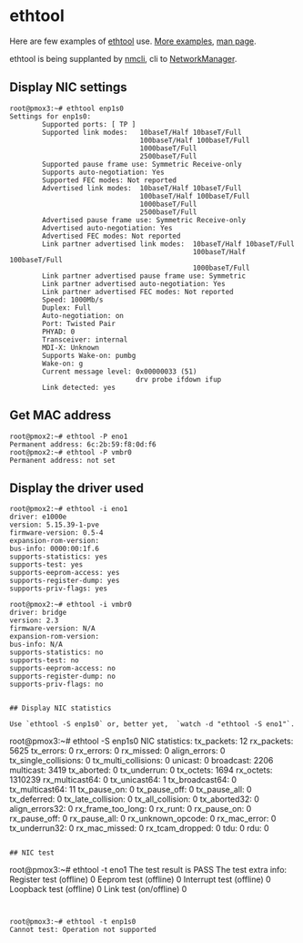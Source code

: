 # ethtool

Here are few examples of [ethtool](https://en.wikipedia.org/wiki/Ethtool) use.
[More examples](https://www.thegeekstuff.com/2010/10/ethtool-command/),
[man page](https://linux.die.net/man/8/ethtool).

ethtool is being supplanted by [nmcli](https://linux.die.net/man/1/nmcli), cli
to [NetworkManager](https://en.wikipedia.org/wiki/NetworkManager).


## Display NIC settings

```
root@pmox3:~# ethtool enp1s0
Settings for enp1s0:
        Supported ports: [ TP ]
        Supported link modes:   10baseT/Half 10baseT/Full
                                100baseT/Half 100baseT/Full
                                1000baseT/Full
                                2500baseT/Full
        Supported pause frame use: Symmetric Receive-only
        Supports auto-negotiation: Yes
        Supported FEC modes: Not reported
        Advertised link modes:  10baseT/Half 10baseT/Full
                                100baseT/Half 100baseT/Full
                                1000baseT/Full
                                2500baseT/Full
        Advertised pause frame use: Symmetric Receive-only
        Advertised auto-negotiation: Yes
        Advertised FEC modes: Not reported
        Link partner advertised link modes:  10baseT/Half 10baseT/Full
                                             100baseT/Half 100baseT/Full
                                             1000baseT/Full
        Link partner advertised pause frame use: Symmetric
        Link partner advertised auto-negotiation: Yes
        Link partner advertised FEC modes: Not reported
        Speed: 1000Mb/s
        Duplex: Full
        Auto-negotiation: on
        Port: Twisted Pair
        PHYAD: 0
        Transceiver: internal
        MDI-X: Unknown
        Supports Wake-on: pumbg
        Wake-on: g
        Current message level: 0x00000033 (51)
                               drv probe ifdown ifup
        Link detected: yes
```

## Get MAC address

```
root@pmox2:~# ethtool -P eno1
Permanent address: 6c:2b:59:f8:0d:f6
root@pmox2:~# ethtool -P vmbr0
Permanent address: not set
```

## Display the driver used

```
root@pmox2:~# ethtool -i eno1
driver: e1000e
version: 5.15.39-1-pve
firmware-version: 0.5-4
expansion-rom-version:
bus-info: 0000:00:1f.6
supports-statistics: yes
supports-test: yes
supports-eeprom-access: yes
supports-register-dump: yes
supports-priv-flags: yes
```

```
root@pmox2:~# ethtool -i vmbr0
driver: bridge
version: 2.3
firmware-version: N/A
expansion-rom-version:
bus-info: N/A
supports-statistics: no
supports-test: no
supports-eeprom-access: no
supports-register-dump: no
supports-priv-flags: no


## Display NIC statistics

Use `ethtool -S enp1s0` or, better yet,  `watch -d "ethtool -S eno1"`.

```
root@pmox3:~# ethtool -S enp1s0
NIC statistics:
     tx_packets: 12
     rx_packets: 5625
     tx_errors: 0
     rx_errors: 0
     rx_missed: 0
     align_errors: 0
     tx_single_collisions: 0
     tx_multi_collisions: 0
     unicast: 0
     broadcast: 2206
     multicast: 3419
     tx_aborted: 0
     tx_underrun: 0
     tx_octets: 1694
     rx_octets: 1310239
     rx_multicast64: 0
     tx_unicast64: 1
     tx_broadcast64: 0
     tx_multicast64: 11
     tx_pause_on: 0
     tx_pause_off: 0
     tx_pause_all: 0
     tx_deferred: 0
     tx_late_collision: 0
     tx_all_collision: 0
     tx_aborted32: 0
     align_errors32: 0
     rx_frame_too_long: 0
     rx_runt: 0
     rx_pause_on: 0
     rx_pause_off: 0
     rx_pause_all: 0
     rx_unknown_opcode: 0
     rx_mac_error: 0
     tx_underrun32: 0
     rx_mac_missed: 0
     rx_tcam_dropped: 0
     tdu: 0
     rdu: 0
```

## NIC test

```
root@pmox3:~# ethtool -t eno1
The test result is PASS
The test extra info:
Register test  (offline)         0
Eeprom test    (offline)         0
Interrupt test (offline)         0
Loopback test  (offline)         0
Link test   (on/offline)         0
```


root@pmox3:~# ethtool -t enp1s0
Cannot test: Operation not supported
```
